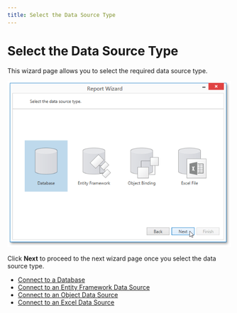```yaml
---
title: Select the Data Source Type
---
```

# Select the Data Source Type
This wizard page allows you to select the required data source type.

![WPDDesigner_ReportWizard_SelectDataSourceType](../../../../../images/img122896.png)

Click **Next** to proceed to the next wizard page once you select the data source type.
* [Connect to a Database](connect-to-a-database.md)
* [Connect to an Entity Framework Data Source](connect-to-an-entity-framework-data-source.md)
* [Connect to an Object Data Source](connect-to-an-object-data-source.md)
* [Connect to an Excel Data Source](connect-to-an-excel-data-source.md)